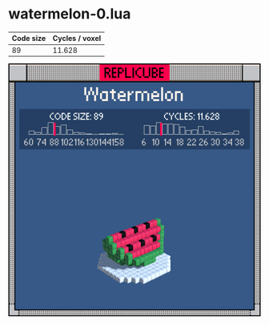 # watermelon-0.lua

| Code size | Cycles / voxel |
| --------- | -------------- |
| 89        | 11.628         |

![](watermelon-0.png)
